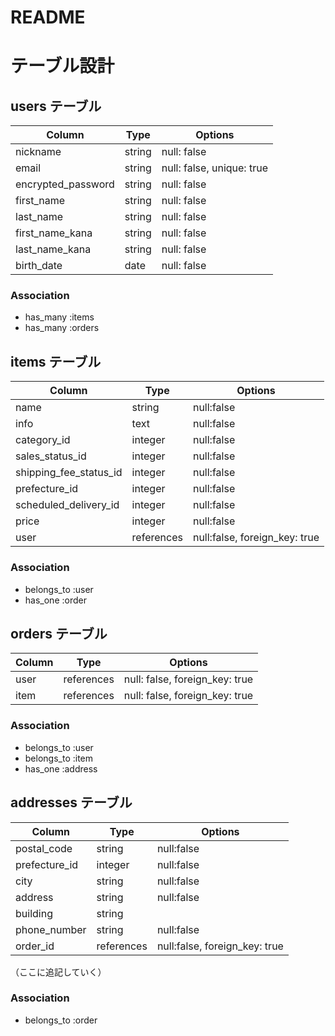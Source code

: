 # README

# テーブル設計

## users テーブル

| Column             | Type   | Options                   |
| ------------------ | ------ | ------------------------- |
| nickname           | string | null: false               |
| email              | string | null: false, unique: true |
| encrypted_password | string | null: false               |
| first_name         | string | null: false               |
| last_name          | string | null: false               |
| first_name_kana    | string | null: false               |
| last_name_kana     | string | null: false               |
| birth_date         | date   | null: false               |

### Association
- has_many :items
- has_many :orders


## items テーブル

| Column                 | Type       | Options                       |
| ---------------------- | ---------- | ----------------------------- |
| name                   | string     | null:false                    |
| info                   | text       | null:false                    |
| category_id            | integer    | null:false                    |
| sales_status_id        | integer    | null:false                    |
| shipping_fee_status_id | integer    | null:false                    |
| prefecture_id          | integer    | null:false                    |
| scheduled_delivery_id  | integer    | null:false                    |
| price                  | integer    | null:false                    |
| user                   | references | null:false, foreign_key: true |

### Association
- belongs_to :user
- has_one :order


## orders テーブル

| Column | Type       | Options                        |
| ------ | ---------- | ------------------------------ |
| user   | references | null: false, foreign_key: true |
| item   | references | null: false, foreign_key: true |

### Association
- belongs_to :user
- belongs_to :item
- has_one :address

## addresses テーブル

| Column        | Type       | Options                       |
| ------------- | ---------- | ----------------------------- |
| postal_code   | string     | null:false                    |
| prefecture_id | integer    | null:false                    |
| city          | string     | null:false                    |
| address       | string     | null:false                    |
| building      | string     |                               |
| phone_number  | string     | null:false                    |
| order_id      | references | null:false, foreign_key: true |
（ここに追記していく）

### Association
- belongs_to :order